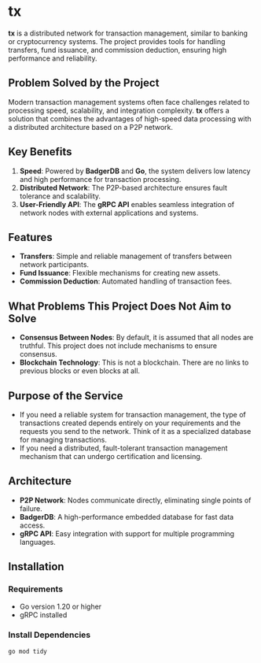 # tx

**tx** is a distributed network for transaction management, similar to banking or cryptocurrency systems. The project provides tools for handling transfers, fund issuance, and commission deduction, ensuring high performance and reliability.

## Problem Solved by the Project

Modern transaction management systems often face challenges related to processing speed, scalability, and integration complexity. **tx** offers a solution that combines the advantages of high-speed data processing with a distributed architecture based on a P2P network.

## Key Benefits

1. **Speed**: Powered by **BadgerDB** and **Go**, the system delivers low latency and high performance for transaction processing.
2. **Distributed Network**: The P2P-based architecture ensures fault tolerance and scalability.
3. **User-Friendly API**: The **gRPC API** enables seamless integration of network nodes with external applications and systems.

## Features

- **Transfers**: Simple and reliable management of transfers between network participants.
- **Fund Issuance**: Flexible mechanisms for creating new assets.
- **Commission Deduction**: Automated handling of transaction fees.

## What Problems This Project Does Not Aim to Solve

- **Consensus Between Nodes**: By default, it is assumed that all nodes are truthful. This project does not include mechanisms to ensure consensus.
- **Blockchain Technology**: This is not a blockchain. There are no links to previous blocks or even blocks at all.

## Purpose of the Service

- If you need a reliable system for transaction management, the type of transactions created depends entirely on your requirements and the requests you send to the network. Think of it as a specialized database for managing transactions.
- If you need a distributed, fault-tolerant transaction management mechanism that can undergo certification and licensing.


## Architecture

- **P2P Network**: Nodes communicate directly, eliminating single points of failure.
- **BadgerDB**: A high-performance embedded database for fast data access.
- **gRPC API**: Easy integration with support for multiple programming languages.

## Installation

### Requirements

- Go version 1.20 or higher
- gRPC installed

### Install Dependencies

```bash
go mod tidy
